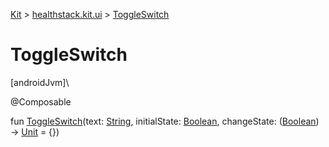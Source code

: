 
[Kit](../../kit.html) > [healthstack.kit.ui](index.html) > [ToggleSwitch](-toggle-switch.html)



# ToggleSwitch



[androidJvm]\




@Composable



fun [ToggleSwitch](-toggle-switch.html)(text: [String](https://kotlinlang.org/api/latest/jvm/stdlib/kotlin/-string/index.html), initialState: [Boolean](https://kotlinlang.org/api/latest/jvm/stdlib/kotlin/-boolean/index.html), changeState: ([Boolean](https://kotlinlang.org/api/latest/jvm/stdlib/kotlin/-boolean/index.html)) -&gt; [Unit](https://kotlinlang.org/api/latest/jvm/stdlib/kotlin/-unit/index.html) = {})




